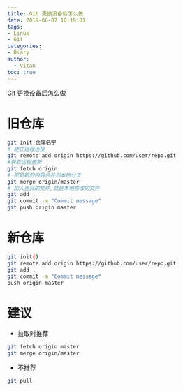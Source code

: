 ```yaml
---
title: Git 更换设备后怎么做
date: 2019-06-07 10:19:01
tags:
- Linux
- Git
categories:
- Diary
author:
  - Vitan
toc: true
---
```

Git 更换设备后怎么做
<!--more-->
# 旧仓库
```bash
git init 仓库名字
# 建立远程连接
git remote add origin https://github.com/user/repo.git    
#获取远程更新
git fetch origin  
# 把更新的内容合并到本地分支
git merge origin/master 
# 加入差异的文件,就是本地修改的文件
git add . 
git commit -m "Commit message" 
git push origin master
```

# 新仓库
```bash
git init()
git remote add origin https://github.com/user/repo.git
git add .
git commit -m "Commit message"
push origin master
```

# 建议
- 拉取时推荐

```bash
git fetch origin master
git merge origin/master
```
- 不推荐

```bash
git pull
```
